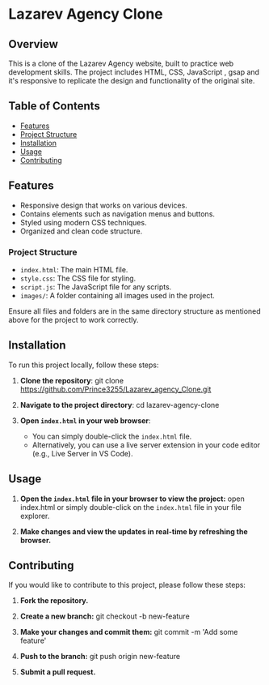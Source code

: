# Lazarev Agency Clone

## Overview

This is a clone of the Lazarev Agency website, built to practice web development skills. The project includes HTML, CSS, JavaScript , gsap and it's responsive to replicate the design and functionality of the original site.

## Table of Contents

- [Features](#features)
- [Project Structure](#structure)
- [Installation](#installation)
- [Usage](#usage)
- [Contributing](#contributing)

## Features

- Responsive design that works on various devices.
- Contains elements such as navigation menus and buttons.
- Styled using modern CSS techniques.
- Organized and clean code structure.

### Project Structure

- `index.html`: The main HTML file.
- `style.css`: The CSS file for styling.
- `script.js`: The JavaScript file for any scripts.
- `images/`: A folder containing all images used in the project.

Ensure all files and folders are in the same directory structure as mentioned above for the project to work correctly.

## Installation

To run this project locally, follow these steps:

1. **Clone the repository**:
    git clone https://github.com/Prince3255/Lazarev_agency_Clone.git

2. **Navigate to the project directory**:
    cd lazarev-agency-clone

3. **Open `index.html` in your web browser**:
    - You can simply double-click the `index.html` file.
    - Alternatively, you can use a live server extension in your code editor (e.g., Live Server in VS Code).

## Usage

1. **Open the `index.html` file in your browser to view the project:**
    open index.html
    or simply double-click on the `index.html` file in your file explorer.

2. **Make changes and view the updates in real-time by refreshing the browser.**

## Contributing

If you would like to contribute to this project, please follow these steps:

1. **Fork the repository.**
   
2. **Create a new branch:**
    git checkout -b new-feature
   
3. **Make your changes and commit them:**
    git commit -m 'Add some feature'
   
4. **Push to the branch:**
    git push origin new-feature
   
6. **Submit a pull request.**

